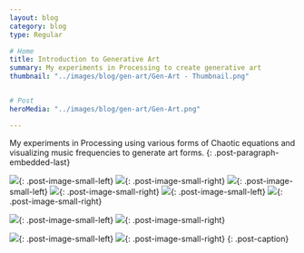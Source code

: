 ```yaml
---
layout: blog
category: blog
type: Regular

# Home
title: Introduction to Generative Art
summary: My experiments in Processing to create generative art
thumbnail: "../images/blog/gen-art/Gen-Art - Thumbnail.png"


# Post
heroMedia: "../images/blog/gen-art/Gen-Art.png"

---
```





My experiments in Processing using various forms of Chaotic equations and visualizing music frequencies to generate art forms.
{: .post-paragraph-embedded-last}




<div class="post-code"><script src="https://gist.github.com/eshaankaul29/d967920dd2dee0a60a7b82af2bf5b2ec.js"></script></div>

<div class="post-code"><script src="https://gist.github.com/eshaankaul29/af7e17b584bce74eae97011197310809.js"></script></div>



<img src="../images/blog/gen-art/Images/gen-art-1.png">{: .post-image-small-left}
<img src="../images/blog/gen-art/Images/gen-art-2.png">{: .post-image-small-right}
<img src="../images/blog/gen-art/Images/gen-art-3.png">{: .post-image-small-left}
<img src="../images/blog/gen-art/Images/gen-art-4.png">{: .post-image-small-right}
<img src="../images/blog/gen-art/Images/gen-art-5.png">{: .post-image-small-left}
<img src="../images/blog/gen-art/Images/gen-art-6.png">{: .post-image-small-right}


<img src="../images/blog/gen-art/Images/gen-art-7.png">{: .post-image-small-left}
<img src="../images/blog/gen-art/Images/gen-art-8.png">{: .post-image-small-right}



<img src="../images/blog/gen-art/Images/gen-art-9.png">{: .post-image-small-left}
<img src="../images/blog/gen-art/Images/gen-art-10.png">{: .post-image-small-right}
{: .post-caption}


